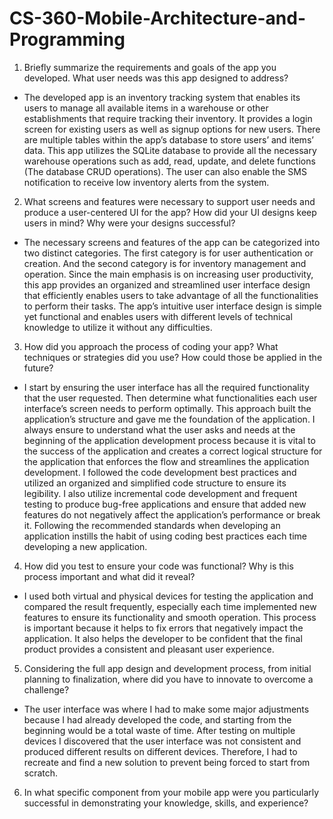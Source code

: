 # CS-360-Mobile-Architecture-and-Programming
1. Briefly summarize the requirements and goals of the app you developed. What user needs was this app designed to address?
- The developed app is an inventory tracking system that enables its users to manage all available items in a warehouse or other establishments that require tracking their inventory. It provides a login screen for existing users as well as signup options for new users. There are multiple tables within the app’s database to store users’ and items’ data. This app utilizes the SQLite database to provide all the necessary warehouse operations such as add, read, update, and delete functions (The database CRUD operations). The user can also enable the SMS notification to receive low inventory alerts from the system.
2. What screens and features were necessary to support user needs and produce a user-centered UI for the app? How did your UI designs keep users in mind? Why were your designs successful?
- The necessary screens and features of the app can be categorized into two distinct categories. The first category is for user authentication or creation. And the second category is for inventory management and operation. Since the main emphasis is on increasing user productivity, this app provides an organized and streamlined user interface design that efficiently enables users to take advantage of all the functionalities to perform their tasks. The app’s intuitive user interface design is simple yet functional and enables users with different levels of technical knowledge to utilize it without any difficulties.
3. How did you approach the process of coding your app? What techniques or strategies did you use? How could those be applied in the future?
- I start by ensuring the user interface has all the required functionality that the user requested. Then determine what functionalities each user interface’s screen needs to perform optimally. This approach built the application’s structure and gave me the foundation of the application. I always ensure to understand what the user asks and needs at the beginning of the application development process because it is vital to the success of the application and creates a correct logical structure for the application that enforces the flow and streamlines the application development. I followed the code development best practices and utilized an organized and simplified code structure to ensure its legibility. I also utilize incremental code development and frequent testing to produce bug-free applications and ensure that added new features do not negatively affect the application’s performance or break it. Following the recommended standards when developing an application instills the habit of using coding best practices each time developing a new application.
4. How did you test to ensure your code was functional? Why is this process important and what did it reveal?
- I used both virtual and physical devices for testing the application and compared the result frequently, especially each time implemented new features to ensure its functionality and smooth operation. This process is important because it helps to fix errors that negatively impact the application. It also helps the developer to be confident that the final product provides a consistent and pleasant user experience.
5. Considering the full app design and development process, from initial planning to finalization, where did you have to innovate to overcome a challenge?
- The user interface was where I had to make some major adjustments because I had already developed the code, and starting from the beginning would be a total waste of time. After testing on multiple devices I discovered that the user interface was not consistent and produced different results on different devices. Therefore, I had to recreate and find a new solution to prevent being forced to start from scratch.
6. In what specific component from your mobile app were you particularly successful in demonstrating your knowledge, skills, and experience?

